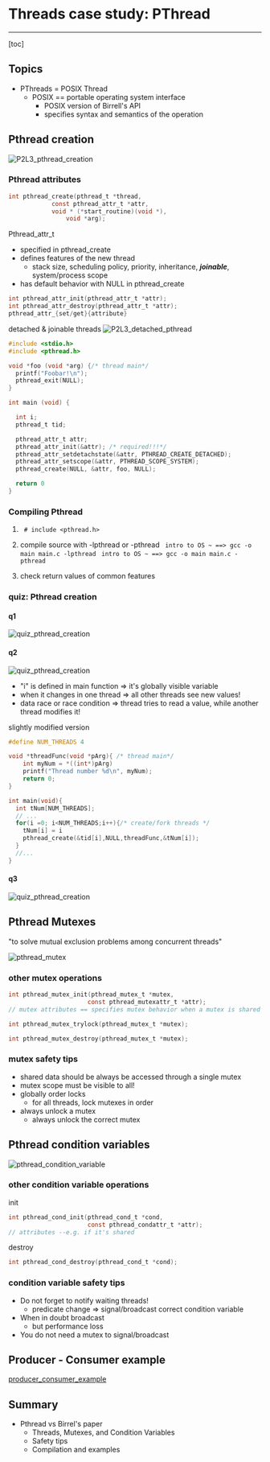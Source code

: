 Threads case study: PThread
============

***

[toc]

## **Topics**
- PThreads = POSIX Thread
  - POSIX == portable operating system interface
    - POSIX version of Birrell's API
    - specifies syntax and semantics of the operation


## Pthread creation
![P2L3_pthread_creation](pic/P2L3_pthread_creation.png)

### Pthread attributes
```c
int pthread_create(pthread_t *thread,
            const pthread_attr_t *attr,
            void * (*start_routine)(void *),
                void *arg);
```

Pthread_attr_t
- specified in pthread_create
- defines features of the new thread
  - stack size, scheduling policy, priority, inheritance, ***joinable***, system/process scope
- has default behavior with NULL in pthread_create

```c
int pthread_attr_init(pthread_attr_t *attr);
int pthread_attr_destroy(pthread_attr_t *attr);
pthread_attr_{set/get}{attribute}
```

detached & joinable threads
![P2L3_detached_pthread](pic/P2L3_detaching_pthreads.png)

```c
#include <stdio.h>
#include <pthread.h>

void *foo (void *arg) {/* thread main*/
  printf("Foobar!\n");
  pthread_exit(NULL);
}

int main (void) {

  int i;
  pthread_t tid;

  pthread_attr_t attr;
  pthread_attr_init(&attr); /* required!!!*/
  pthread_attr_setdetachstate(&attr, PTHREAD_CREATE_DETACHED);
  pthread_attr_setscope(&attr, PTHREAD_SCOPE_SYSTEM);
  pthread_create(NULL, &attr, foo, NULL);

  return 0
}
```

### Compiling Pthread

1. ``` # include <pthread.h>```
2. compile source with -lpthread or -pthread
    ``` intro to OS ~ ==> gcc -o main main.c -lpthread```
    ``` intro to OS ~ ==> gcc -o main main.c -pthread```

3. check return values of common features

### quiz: Pthread creation

#### q1
![quiz_pthread_creation](pic/P2L3_quiz_pthread_creation_1.png)

#### q2
![quiz_pthread_creation](pic/P2L3_quiz_pthread_creation_2.png)

- "i" is defined in main function => it's globally visible variable
- when it changes in one thread => all other threads see new values!
- data race or race condition => thread tries to read a value, while another thread modifies it!

slightly modified version
```c
#define NUM_THREADS 4

void *threadFunc(void *pArg){ /* thread main*/
    int myNum = *((int*)pArg)
    printf("Thread number %d\n", myNum);
    return 0;
}

int main(void){
  int tNum[NUM_THREADS];
  // ...
  for(i =0; i<NUM_THREADS;i++){/* create/fork threads */
    tNum[i] = i
    pthread_create(&tid[i],NULL,threadFunc,&tNum[i]);
  }
  //...
}
```

#### q3
![quiz_pthread_creation](pic/P2L3_quiz_pthread_creation_3.png)

## Pthread Mutexes

"to solve mutual exclusion problems among concurrent threads"

![pthread_mutex](pic/P2L3_pthread_mutex.png)

### other mutex operations
```c
int pthread_mutex_init(pthread_mutex_t *mutex, 
                      const pthread_mutexattr_t *attr);
// mutex attributes == specifies mutex behavior when a mutex is shared among processes
```

```c
int pthread_mutex_trylock(pthread_mutex_t *mutex);
```

```c
int pthread_mutex_destroy(pthread_mutex_t *mutex);
```

### mutex safety tips
- shared data should be always be accessed through a single mutex
- mutex scope must be visible to all!
- globally order locks
  - for all threads, lock mutexes in order
- always unlock a mutex
  - always unlock the correct mutex

## Pthread condition variables

![pthread_condition_variable](pic/P2L3_pthread_condition_variable.png)

### other condition variable operations

init
```c
int pthread_cond_init(pthread_cond_t *cond,
                      const pthread_condattr_t *attr);
// attributes --e.g. if it's shared
```

destroy
```c
int pthread_cond_destroy(pthread_cond_t *cond);
```

### condition variable safety tips

- Do not forget to notify waiting threads!
  - predicate change => signal/broadcast correct condition variable
- When in doubt broadcast
  - but performance loss
- You do not need a mutex to signal/broadcast

## Producer - Consumer example

[producer_consumer_example](../ud923-p2l3-pthreads/producer-consumer.c)

## Summary

- Pthread vs Birrel's paper
  - Threads, Mutexes, and Condition Variables
  - Safety tips
  - Compilation and examples